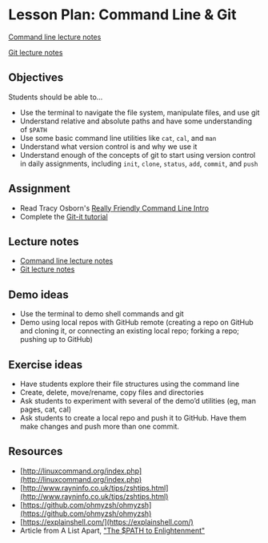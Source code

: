 # Lesson Plan: Command Line & Git

[Command line lecture notes](notes-command-line.md)

[Git lecture notes](notes-git.md)

## Objectives

Students should be able to...

- Use the terminal to navigate the file system, manipulate files, and use git
- Understand relative and absolute paths and have some understanding of `$PATH`
- Use some basic command line utilities like `cat`, `cal`, and `man`
- Understand what version control is and why we use it
- Understand enough of the concepts of git to start using version control in daily assignments, including `init`, `clone`, `status`, `add`, `commit`, and `push`

## Assignment

- Read Tracy Osborn's [Really Friendly Command Line Intro](https://hellowebbooks.com/learn-command-line/)
- Complete the [Git-it tutorial](https://github.com/jlord/git-it-electron)

## Lecture notes

- [Command line lecture notes](./lecture_notes/command-line.md)
- [Git lecture notes](./lecture_notes/git.md)

## Demo ideas

- Use the terminal to demo shell commands and git
- Demo using local repos with GitHub remote (creating a repo on GitHub and cloning it, or connecting an existing local repo; forking a repo; pushing up to GitHub)

## Exercise ideas

- Have students explore their file structures using the command line
- Create, delete, move/rename, copy files and directories
- Ask students to experiment with several of the demo’d utilities (eg, man pages, cat, cal)
- Ask students to create a local repo and push it to GitHub. Have them make changes and push more than one commit.

## Resources

- [http://linuxcommand.org/index.php](http://linuxcommand.org/index.php)
- [http://www.rayninfo.co.uk/tips/zshtips.html](http://www.rayninfo.co.uk/tips/zshtips.html)
- [https://github.com/ohmyzsh/ohmyzsh](https://github.com/ohmyzsh/ohmyzsh)
- [https://explainshell.com/](https://explainshell.com/)
- Article from A List Apart, ["The \$PATH to Enlightenment"](https://alistapart.com/article/the-path-to-enlightenment/)
